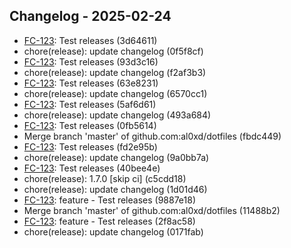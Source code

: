 ## Changelog - 2025-02-24

- [FC-123](https://fordeer.atlassian.net/browse/FC-123): Test releases (3d64611)
- chore(release): update changelog (0f5f8cf)
- [FC-123](https://fordeer.atlassian.net/browse/FC-123): Test releases (93d3c16)
- chore(release): update changelog (f2af3b3)
- [FC-123](https://fordeer.atlassian.net/browse/FC-123): Test releases (63e8231)
- chore(release): update changelog (6570cc1)
- [FC-123](https://fordeer.atlassian.net/browse/FC-123): Test releases (5af6d61)
- chore(release): update changelog (493a684)
- [FC-123](https://fordeer.atlassian.net/browse/FC-123): Test releases (0fb5614)
- Merge branch 'master' of github.com:al0xd/dotfiles (fbdc449)
- [FC-123](https://fordeer.atlassian.net/browse/FC-123): Test releases (fd2e95b)
- chore(release): update changelog (9a0bb7a)
- [FC-123](https://fordeer.atlassian.net/browse/FC-123): Test releases (40bee4e)
- chore(release): 1.7.0 [skip ci] (c5cdd18)
- chore(release): update changelog (1d01d46)
- [FC-123](https://fordeer.atlassian.net/browse/FC-123): feature - Test releases (9887e18)
- Merge branch 'master' of github.com:al0xd/dotfiles (11488b2)
- [FC-123](https://fordeer.atlassian.net/browse/FC-123): feature - Test releases (2f8ac58)
- chore(release): update changelog (0171fab)

